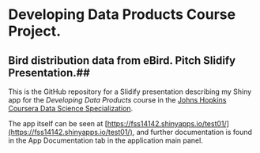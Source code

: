 # Developing Data Products Course Project. #

## Bird distribution data from eBird. Pitch Slidify Presentation.##

This is the GitHub repository for a Slidify presentation describing  my Shiny app for the *Developing Data Products* course in the 
[Johns Hopkins Coursera Data Science 
Specialization](https://www.coursera.org/specialization/jhudatascience/1?utm_medium=listingPage).

The app itself can be seen at [https://fss14142.shinyapps.io/test01/](https://fss14142.shinyapps.io/test01/), and further documentation is found in the App Documentation tab in the application main panel.

 